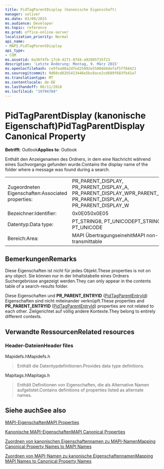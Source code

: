 ```yaml
---
title: PidTagParentDisplay (kanonische Eigenschaft)
manager: soliver
ms.date: 03/09/2015
ms.audience: Developer
ms.topic: reference
ms.prod: office-online-server
localization_priority: Normal
api_name:
- MAPI.PidTagParentDisplay
api_type:
- COM
ms.assetid: 6a36f4fb-17c0-4271-87d4-a92895f35f23
description: 'Letzte Änderung: Montag, 9. März 2015'
ms.openlocfilehash: ce9fea80a2dfed25002e5500dd4defaf5ff04421
ms.sourcegitcommit: 9d60cd82b5413446e5bc8ace2cd689f683fb41a7
ms.translationtype: MT
ms.contentlocale: de-DE
ms.lasthandoff: 06/11/2018
ms.locfileid: "19794784"
---
```

# <a name="pidtagparentdisplay-canonical-property"></a><span data-ttu-id="f9f88-103">PidTagParentDisplay (kanonische Eigenschaft)</span><span class="sxs-lookup"><span data-stu-id="f9f88-103">PidTagParentDisplay Canonical Property</span></span>

  
  
<span data-ttu-id="f9f88-104">**Betrifft**: Outlook</span><span class="sxs-lookup"><span data-stu-id="f9f88-104">**Applies to**: Outlook</span></span> 
  
<span data-ttu-id="f9f88-105">Enthält den Anzeigenamen des Ordners, in dem eine Nachricht während eines Suchvorgangs gefunden wurde.</span><span class="sxs-lookup"><span data-stu-id="f9f88-105">Contains the display name of the folder where a message was found during a search.</span></span>
  
|||
|:-----|:-----|
|<span data-ttu-id="f9f88-106">Zugeordneten Eigenschaften:</span><span class="sxs-lookup"><span data-stu-id="f9f88-106">Associated properties:</span></span>  <br/> |<span data-ttu-id="f9f88-107">PR_PARENT_DISPLAY, PR_PARENT_DISPLAY_A, PR_PARENT_DISPLAY_W</span><span class="sxs-lookup"><span data-stu-id="f9f88-107">PR_PARENT_DISPLAY, PR_PARENT_DISPLAY_A, PR_PARENT_DISPLAY_W</span></span>  <br/> |
|<span data-ttu-id="f9f88-108">Bezeichner:</span><span class="sxs-lookup"><span data-stu-id="f9f88-108">Identifier:</span></span>  <br/> |<span data-ttu-id="f9f88-109">0x0E05</span><span class="sxs-lookup"><span data-stu-id="f9f88-109">0x0E05</span></span>  <br/> |
|<span data-ttu-id="f9f88-110">Datentyp:</span><span class="sxs-lookup"><span data-stu-id="f9f88-110">Data type:</span></span>  <br/> |<span data-ttu-id="f9f88-111">PT_STRING8, PT_UNICODE</span><span class="sxs-lookup"><span data-stu-id="f9f88-111">PT_STRING8, PT_UNICODE</span></span>  <br/> |
|<span data-ttu-id="f9f88-112">Bereich:</span><span class="sxs-lookup"><span data-stu-id="f9f88-112">Area:</span></span>  <br/> |<span data-ttu-id="f9f88-113">MAPI Übertragungseinehit</span><span class="sxs-lookup"><span data-stu-id="f9f88-113">MAPI non-transmittable</span></span>  <br/> |
   
## <a name="remarks"></a><span data-ttu-id="f9f88-114">Bemerkungen</span><span class="sxs-lookup"><span data-stu-id="f9f88-114">Remarks</span></span>

<span data-ttu-id="f9f88-115">Diese Eigenschaften ist nicht für jedes Objekt.</span><span class="sxs-lookup"><span data-stu-id="f9f88-115">These properties is not on any object.</span></span> <span data-ttu-id="f9f88-116">Sie können nur in der Inhaltstabelle eines Ordners Suchergebnisse angezeigt werden.</span><span class="sxs-lookup"><span data-stu-id="f9f88-116">They can only appear in the contents table of a search-results folder.</span></span>
  
<span data-ttu-id="f9f88-117">Diese Eigenschaften und **PR_PARENT_ENTRYID** ([PidTagParentEntryId](pidtagparententryid-canonical-property.md)) Eigenschaften sind nicht miteinander verknüpft.</span><span class="sxs-lookup"><span data-stu-id="f9f88-117">These properties and **PR_PARENT_ENTRYID** ([PidTagParentEntryId](pidtagparententryid-canonical-property.md)) properties are not related to each other.</span></span> <span data-ttu-id="f9f88-118">Zielgerichtet auf völlig andere Kontexte.</span><span class="sxs-lookup"><span data-stu-id="f9f88-118">They belong to entirely different contexts.</span></span>
  
## <a name="related-resources"></a><span data-ttu-id="f9f88-119">Verwandte Ressourcen</span><span class="sxs-lookup"><span data-stu-id="f9f88-119">Related resources</span></span>

### <a name="header-files"></a><span data-ttu-id="f9f88-120">Header-Dateien</span><span class="sxs-lookup"><span data-stu-id="f9f88-120">Header files</span></span>

<span data-ttu-id="f9f88-121">Mapidefs.h</span><span class="sxs-lookup"><span data-stu-id="f9f88-121">Mapidefs.h</span></span>
  
> <span data-ttu-id="f9f88-122">Enthält die Datentypdefinitionen.</span><span class="sxs-lookup"><span data-stu-id="f9f88-122">Provides data type definitions.</span></span>
    
<span data-ttu-id="f9f88-123">Mapitags.h</span><span class="sxs-lookup"><span data-stu-id="f9f88-123">Mapitags.h</span></span>
  
> <span data-ttu-id="f9f88-124">Enthält Definitionen von Eigenschaften, die als Alternative Namen aufgelistet.</span><span class="sxs-lookup"><span data-stu-id="f9f88-124">Contains definitions of properties listed as alternate names.</span></span>
    
## <a name="see-also"></a><span data-ttu-id="f9f88-125">Siehe auch</span><span class="sxs-lookup"><span data-stu-id="f9f88-125">See also</span></span>



[<span data-ttu-id="f9f88-126">MAPI-Eigenschaften</span><span class="sxs-lookup"><span data-stu-id="f9f88-126">MAPI Properties</span></span>](mapi-properties.md)
  
[<span data-ttu-id="f9f88-127">Kanonische MAPI-Eigenschaften</span><span class="sxs-lookup"><span data-stu-id="f9f88-127">MAPI Canonical Properties</span></span>](mapi-canonical-properties.md)
  
[<span data-ttu-id="f9f88-128">Zuordnen von kanonischen Eigenschaftennamen zu MAPI-Namen</span><span class="sxs-lookup"><span data-stu-id="f9f88-128">Mapping Canonical Property Names to MAPI Names</span></span>](mapping-canonical-property-names-to-mapi-names.md)
  
[<span data-ttu-id="f9f88-129">Zuordnen von MAPI-Namen zu kanonische Eigenschaftennamen</span><span class="sxs-lookup"><span data-stu-id="f9f88-129">Mapping MAPI Names to Canonical Property Names</span></span>](mapping-mapi-names-to-canonical-property-names.md)

